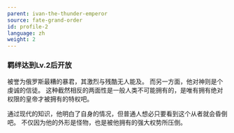 ```yaml
---
parent: ivan-the-thunder-emperor
source: fate-grand-order
id: profile-2
language: zh
weight: 2
---
```


### 羁绊达到Lv.2后开放

被誉为俄罗斯最糟的暴君，其激烈与残酷无人能及。
而另一方面，他对神则是个虔诚的信徒。
这种截然相反的两面性是一般人类不可能拥有的，是唯有拥有绝对权限的皇帝才被拥有的特权吧。

通过现代的知识，他明白了自身的情况，但普通人想必只要看到这个从者就会昏倒吧。
不仅因为他的外形是怪物，也是被他拥有的强大权势所压倒。

